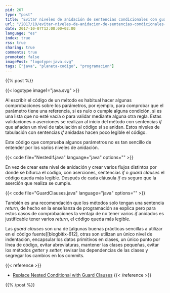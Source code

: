 ```yaml
---
pid: 267
type: "post"
title: "Evitar niveles de anidación de sentencias condicionales con guard clauses"
url: "/2017/10/evitar-niveles-de-anidacion-de-sentencias-condicionales-con-guard-clauses/"
date: 2017-10-07T12:00:00+02:00
language: "es"
index: true
rss: true
sharing: true
comments: true
promoted: false
imagePost: "logotype:java.svg"
tags: ["java", "planeta-codigo", "programacion"]
---
```


{{% post %}}

{{< logotype image1="java.svg" >}}

Al escribir el código de un método es habitual hacer algunas comprobaciones sobre los parámetros, por ejemplo, para comprobar que el parámetro tiene una referencia, si es nulo o cumple alguna condición, si es una lista que no esté vacía o para validar mediante alguna otra regla. Estas validaciones o aserciones se realizan al inicio del método con sentencias _if_ que añaden un nivel de tabulación al código si se anidan. Estos niveles de tabulación con sentencias _if_ anidadas hacen poco legible el código.

Este código que comprueba algunos parámetros no es tan sencillo de entender por los varios niveles de anidación.

{{< code file="NestedIf.java" language="java" options="" >}}

En vez de crear este nivel de anidación y crear varios flujos distintos por donde se bifurca el código, con aserciones, sentencias _if_ o _guard clauses_ el código queda más legible. Después de cada cláusula _if_ es seguro que la aserción que realiza se cumple.

{{< code file="GuardClauses.java" language="java" options="" >}}

También es una recomendación que los métodos solo tengan una sentencia _return_, de hecho en la enseñanza de programación se explica pero para estos casos de comprobaciones la ventaja de no tener varios _if_ anidados es justificable tener varios _return_, el código queda más legible.

Las _guard clauses_ son una de [algunas buenas prácticas sencillas a utilizar en el código fuente][blogbitix-612], otras son utilizan un único nivel de indentación, encapsular los datos primitivos en clases, un único punto por línea de código, evitar abreviaturas, mantener las clases pequeñas, evitar los métodos _getter_ y _setter_, revisar las dependencias de las clases y segregar los cambios en los commits.

{{< reference >}}
* [Replace Nested Conditional with Guard Clauses](https://refactoring.com/catalog/replaceNestedConditionalWithGuardClauses.html)
{{< /reference >}}

{{% /post %}}
